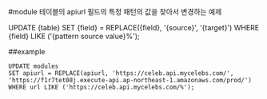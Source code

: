 #module 테이블의 apiurl 필드의 특정 패턴의 값을 찾아서 변경하는 예제

UPDATE {table}
SET {field} = REPLACE({field}, '{source}', '{target}')
WHERE {field} LIKE ('{pattern source value}%');


##example
```
UPDATE modules
SET apiurl = REPLACE(apiurl, 'https://celeb.api.mycelebs.com/', 'https://f1r7tet08j.execute-api.ap-northeast-1.amazonaws.com/prod/')
WHERE url LIKE ('https://celeb.api.mycelebs.com/%');
```
